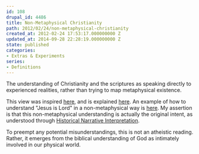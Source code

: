 ```yaml
---
id: 108
drupal_id: 4486
title: Non-Metaphysical Christianity
path: 2012/02/24/non-metaphysical-christianity
created_at: 2012-02-24 17:53:17.000000000 Z
updated_at: 2014-09-28 22:28:19.000000000 Z
state: published
categories:
- Extras & Experiments
series:
- Definitions
---
```

The understanding of Christianity and the scriptures as speaking directly to experienced realities, rather than trying to map metaphysical existence.

This view was inspired [here](http://micahredding.com/blog/2011/12/19/imputed-righteousness-and-switching-tracks), and is explained [here](http://micahredding.com/blog/2011/12/23/imputed-righteousness-part-2). An example of how to understand "Jesus is Lord" in a non-metaphysical way is [here](http://micahredding.com/blog/2009/12/13/jesus-is-lord). My assertion is that this non-metaphysical understanding is actually the original intent, as understood through [Historical Narrative Interpretation](http://micahredding.com/blog/2012/02/04/historical-narrative-interpretation). 

To preempt any potential misunderstandings, this is not an atheistic reading. Rather, it emerges from the biblical understanding of God as intimately involved in our physical world.
